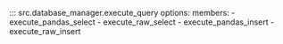 ::: src.database_manager.execute_query
    options:
        members:
        - execute_pandas_select
        - execute_raw_select
        - execute_pandas_insert
        - execute_raw_insert